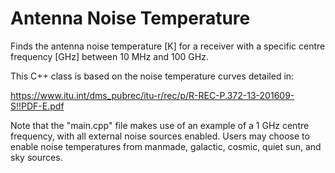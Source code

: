 # Antenna Noise Temperature

Finds the antenna noise temperature [K] for a receiver with a specific centre frequency [GHz] between 10 MHz and 100 GHz.

This C++ class is based on the noise temperature curves detailed in:

https://www.itu.int/dms_pubrec/itu-r/rec/p/R-REC-P.372-13-201609-S!!PDF-E.pdf

Note that the "main.cpp" file makes use of an example of a 1 GHz centre frequency, with all external noise sources enabled. Users may choose to enable noise temperatures from manmade, galactic, cosmic, quiet sun, and sky sources.
